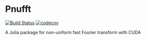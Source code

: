 # Pnufft

[![Build Status](https://github.com/subinbg/Pnufft.jl/actions/workflows/CI.yml/badge.svg?branch=main)](https://github.com/subinbg/Pnufft.jl/actions/workflows/CI.yml?query=branch%3Amain)
[![codecov](https://codecov.io/gh/subinbg/Pnufft.jl/branch/main/graph/badge.svg?token=w5x8FIr3JD)](https://codecov.io/gh/subinbg/Pnufft.jl)

A Julia package for non-uniform fast Fourier transform with CUDA
